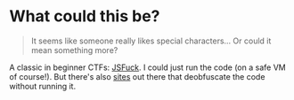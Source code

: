 # What could this be?

> It seems like someone really likes special characters… Or could it mean something more? 

A classic in beginner CTFs: [JSFuck](http://www.jsfuck.com). I could just run the code (on a safe VM of course!). But there's also [sites](https://www.dcode.fr/jsfuck-language) out there that deobfuscate the code without running it.
